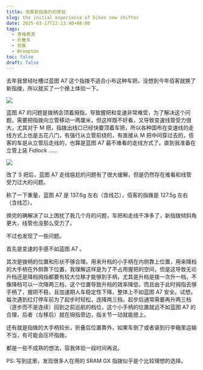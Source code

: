 ```yaml
---
title: 佰客新指拨的初体验
slug: the initial experience of bikes new shifter
date: 2025-03-17T12:13:40+08:00
tags:
  - 青梅煮酒
  - 折叠车
  - 佰客
  - Brompton
toc: false
draft: false
---
```

去年我曾经吐槽过蓝图 A7 这个指拨不适合小布这种车把，没想到今年佰客就换了新指拨，所以就买了一个换上体验一下。

![](https://raw.githubusercontent.com/xbot/image-hosting/master/blog/2025-03-17-12-21-05-IMG_4073.jpeg)

蓝图 A7 的问题是拨柄会顶着拇指，导致握把和变速非常难受，为了解决这个问题，需要把指拨向立管移动一两厘米，但这样既不好看，又导致变速线管受力很大，尤其对于 M 把，指拨出线口已经快要顶着车把，所以各种国布在变速线的走线方式上也是五花八门，有强行从立管前绕的，有直接从 M 把中间穿过去的，佰客的车是从立管后走线的，也算是蓝图 A7 最不难看的走线方式了。直到我准备在立管上装 Fidlock ……

![](https://raw.githubusercontent.com/xbot/image-hosting/master/blog/2025-03-17-12-26-41-IMG_4072.jpeg)

改了 S 把后，蓝图 A7 走线尴尬的问题有了很大缓解，但是仍然存在难看和线管受力过大的问题。

称了一下重量，蓝图 A7 是 137.6g 左右（含线芯），佰客的指拨是 127.5g 左右（含线芯）。

换完的确解决了以上困扰了我几个月的问题，车把和走线干净多了，新指拨倾斜角更大，线管也没那么受力了。

不过也发现了一些问题。

首先是变速的手感不如蓝图 A7 。

其次是拨柄的位置和形状不够合理。用来升档的小手柄在内侧靠上位置，用来降档的大手柄在外侧靠下位置，我理解这样是为了不占用握把的空间，但是这导致无论升档还是降档拇指都要有较大位移才能够到手柄，尤其是升档是拨一次升一档，不像降档可以一次降两三档，这个位置导致升档的效率降低，而且由于此时拇指去够手柄了，握把不稳，且加速期人车稳定性下降，整体上不如蓝图 A7 安全。试想，每次遇到红灯停车前为了起步时轻松，连降两三档，起步后通常需要再升两三档（逐步而不是连续）回到之前巡航的档位，这个小手柄的位置就远不如蓝图 A7 的合理，后者（左移后）就在拇指旁边，指关节一动就能摁上。

还有就是指拨的大手柄较长，折叠后位置靠外，如果车倒了或者装到行李箱里运输不当，有可能会压坏指拨。

都是一些不成熟的想法，容我体验一段时间再说。

PS: 写到这里，发现很多人在用的 SRAM GX 指拨似乎是个比较理想的选择。